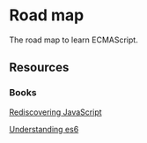 # Road map

The road map to learn ECMAScript.

## Resources

### Books

[Rediscovering JavaScript](https://pragprog.com/book/ves6/rediscovering-javascript)

[Understanding es6](https://github.com/nzakas/understandinges6/tree/master/manuscript)
